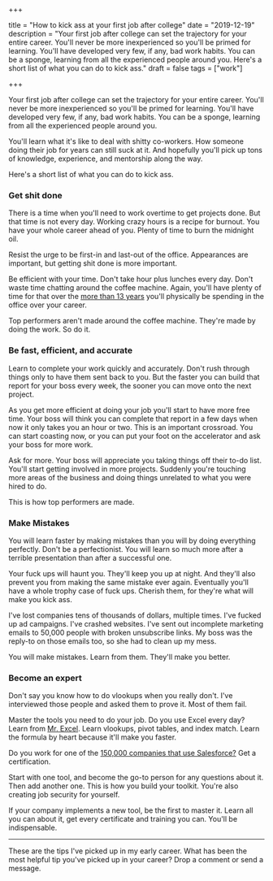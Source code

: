 +++

title = "How to kick ass at your first job after college"
date = "2019-12-19"
description = "Your first job after college can set the trajectory for your entire career. You'll never be more inexperienced so you'll be primed for learning. You'll have developed very few, if any, bad work habits. You can be a sponge, learning from all the experienced people around you. Here's a short list of what you can do to kick ass."
draft = false
tags = ["work"]

+++

Your first job after college can set the trajectory for your entire career. You'll never be more inexperienced so you'll be primed for learning. You'll have developed very few, if any, bad work habits. You can be a sponge, learning from all the experienced people around you. 

You'll learn what it's like to deal with shitty co-workers. How someone doing their job for years can still suck at it. And hopefully you'll pick up tons of knowledge, experience, and mentorship along the way. 

Here's a short list of what you can do to kick ass.

### Get shit done

There is a time when you'll need to work overtime to get projects done. But that time is not every day. Working crazy hours is a recipe for burnout. You have your whole career ahead of you. Plenty of time to burn the midnight oil.

Resist the urge to be first-in and last-out of the office. Appearances are important, but getting shit done is more important.

Be efficient with your time. Don't take hour plus lunches every day. Don't waste time chatting around the coffee machine. Again, you'll have plenty of time for that over the [more than 13 years](https://www.payscale.com/career-news/2018/10/heres-how-many-years-youll-spend-work-in-your-lifetime) you'll physically be spending in the office over your career. 

Top performers aren't made around the coffee machine. They're made by doing the work. So do it. 

### Be fast, efficient, and accurate

Learn to complete your work quickly and accurately. Don't rush through things only to have them sent back to you. But the faster you can build that report for your boss every week, the sooner you can move onto the next project. 

As you get more efficient at doing your job you'll start to have more free time. Your boss will think you can complete that report in a few days when now it only takes you an hour or two. This is an important crossroad. You can start coasting now, or you can put your foot on the accelerator and ask your boss for more work.

Ask for more. Your boss will appreciate you taking things off their to-do list. You'll start getting involved in more projects. Suddenly you're touching more areas of the business and doing things unrelated to what you were hired to do. 

This is how top performers are made.

### Make Mistakes

You will learn faster by making mistakes than you will by doing everything perfectly. Don't be a perfectionist. You will learn so much more after a terrible presentation than after a successful one. 

Your fuck ups will haunt you. They'll keep you up at night. And they'll also prevent you from making the same mistake ever again. Eventually you'll have a whole trophy case of fuck ups. Cherish them, for they're what will make you kick ass. 

I've lost companies tens of thousands of dollars, multiple times. I've fucked up ad campaigns. I've crashed websites. I've sent out incomplete marketing emails to 50,000 people with broken unsubscribe links. My boss was the reply-to on those emails too, so she had to clean up my mess.

You will make mistakes. Learn from them. They'll make you better.

### Become an expert

Don't say you know how to do vlookups when you really don't. I've interviewed those people and asked them to prove it. Most of them fail.

Master the tools you need to do your job. Do you use Excel every day? Learn from [Mr. Excel](https://www.mrexcel.com/). Learn vlookups, pivot tables, and index match. Learn the formula by heart because it'll make you faster. 

Do you work for one of the [150,000 companies that use Salesforce?](https://www.salesinsideinc.com/services-details/salesforce-customers-list) Get a certification.

Start with one tool, and become the go-to person for any questions about it. Then add another one. This is how you build your toolkit. You're also creating job security for yourself.

If your company implements a new tool, be the first to master it. Learn all you can about it, get every certificate and training you can. You'll be indispensable. 

---

These are the tips I've picked up in my early career. What has been the most helpful tip you've picked up in your career? Drop a comment or send a message.